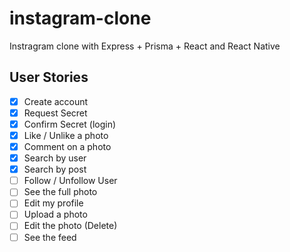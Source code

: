 # instagram-clone

Instragram clone with Express + Prisma + React and React Native

## User Stories

- [x] Create account
- [x] Request Secret
- [x] Confirm Secret (login)
- [x] Like / Unlike a photo
- [x] Comment on a photo
- [x] Search by user
- [x] Search by post
- [ ] Follow / Unfollow User
- [ ] See the full photo
- [ ] Edit my profile
- [ ] Upload a photo
- [ ] Edit the photo (Delete)
- [ ] See the feed

